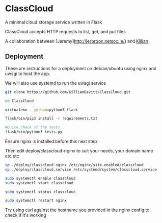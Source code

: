 # ClassCloud
A minimal cloud storage service written in Flask

ClassCloud accepts HTTP requests to list, get, and put files.

A collaboration between [Jeremy]http://jerbroon.netsoc.ie/) and [Killian](http://killiandavitt.me)

## Deployment

These are instructions for a deployment on debian/ubuntu using nginx and uwsgi to host the app.

We will also use systemd to run the uwsgi service

```bash
git clone https://github.com/KillianDavitt/ClassCloud.git

cd ClassCloud

virtualenv --python=python3 flask

flask/bin/pip3 install -r requirements.txt

#Quick check of the tests
flask/bin/python3 tests.py
```
Ensure nginx is installed before this next step

Then edit deploy/classcloud-nginx to suit your needs, your domain name etc etc
```bash
cp ./deploy/classcloud-nginx /etc/nginx/site-enabled/classcloud
cp ./deploy/classcloud.service /etc/systemd/system/classcloud.service

sudo systemctl enable classcloud
sudo systemctl start classcloud

sudo systemctl status classcloud

sudo systemctl restart nginx

```

Try using curl against the hostname you provided in the nginx config to check if it's working


